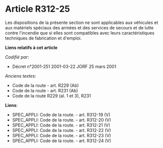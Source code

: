 # Article R312-25

Les dispositions de la présente section ne sont applicables aux véhicules et aux matériels spéciaux des armées et des
services de secours et de lutte contre l'incendie que si elles sont compatibles avec leurs caractéristiques techniques de
fabrication et d'emploi.

**Liens relatifs à cet article**

_Codifié par_:

  - Décret n°2001-251 2001-03-22 JORF 25 mars 2001

_Anciens textes_:

  - Code de la route - art. R229 (Ab)
  - Code de la route - art. R231 (Ab)
  - Code de la route R229 (al. 1 et 3), R231

**Liens**:

  - SPEC_APPLI: Code de la route. - art. R312-19 (V)
  - SPEC_APPLI: Code de la route. - art. R312-20 (V)
  - SPEC_APPLI: Code de la route. - art. R312-21 (V)
  - SPEC_APPLI: Code de la route. - art. R312-22 (V)
  - SPEC_APPLI: Code de la route. - art. R312-23 (V)
  - SPEC_APPLI: Code de la route. - art. R312-24 (V)
